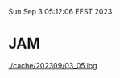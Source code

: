 Sun Sep  3 05:12:06 EEST 2023
# JAM
<a href='./cache/202309/03_05.log'>./cache/202309/03_05.log</a>
